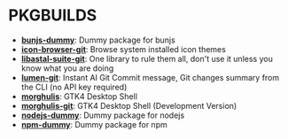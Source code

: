 # PKGBUILDS

- [**bunjs-dummy**](): Dummy package for bunjs
- [**icon-browser-git**](https://github.com/Aylur/icon-browser): Browse system installed icon themes
- [**libastal-suite-git**](https://github.com/Aylur/astal): One library to rule them all, don't use it unless you know what you are doing
- [**lumen-git**](https://github.com/jnsahaj/lumen): Instant AI Git Commit message, Git changes summary from the CLI (no API key required)
- [**morghulis**](https://github.com/ARKye03/morghulis): GTK4 Desktop Shell
- [**morghulis-git**](https://github.com/ARKye03/morghulis): GTK4 Desktop Shell (Development Version)
- [**nodejs-dummy**](): Dummy package for nodejs
- [**npm-dummy**](): Dummy package for npm
